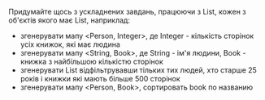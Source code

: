 Придумайте щось з ускладнених завдань, працюючи з List<Person>, кожен з об'єктів якого має List<Book>, наприклад:

- згенерувати мапу <Person, Integer>, де Integer - кількість сторінок усіх книжок, які має людина
- згенерувати мапу <String, Book>, де String - ім'я людини, Book - книжка з найбільшою кількістю сторінок
- згенерувати List<Book> відфільтрувавши тільких тих людей, хто старше 25 років і книжки які мають більше 500 сторінок
- згенерувати мапу <Person, Book>, сортировать book по названию